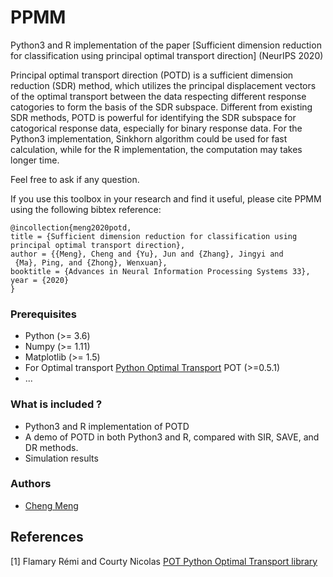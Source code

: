 
# PPMM

Python3 and R implementation of the paper [Sufficient dimension reduction for classification using principal optimal transport direction] (NeurIPS 2020)

Principal optimal transport direction (POTD) is a sufficient dimension reduction (SDR) method, which utilizes the principal displacement vectors of the optimal transport between the data respecting different response catogories to form the basis of the SDR subspace. Different from existing SDR methods, POTD is powerful for identifying the SDR subspace for catogorical response data, especially for binary response data. For the Python3 implementation, Sinkhorn algorithm could be used for fast calculation, while for the R implementation, the computation may takes longer time.

Feel free to ask if any question.

If you use this toolbox in your research and find it useful, please cite PPMM using the following bibtex reference:

```
@incollection{meng2020potd,
title = {Sufficient dimension reduction for classification using principal optimal transport direction},
author = {{Meng}, Cheng and {Yu}, Jun and {Zhang}, Jingyi and
 {Ma}, Ping, and {Zhong}, Wenxuan},
booktitle = {Advances in Neural Information Processing Systems 33},
year = {2020}
}
```

### Prerequisites
* Python (>= 3.6)
* Numpy (>= 1.11)
* Matplotlib (>= 1.5)
* For Optimal transport [Python Optimal Transport](https://pot.readthedocs.io/en/stable/) POT (>=0.5.1)
* ...

### What is included ?

* Python3 and R implementation of POTD
* A demo of POTD in both Python3 and R, compared with SIR, SAVE, and DR methods.
* Simulation results


### Authors

* [Cheng Meng](https://github.com/ChengzijunAixiaoli)




## References

[1] Flamary Rémi and Courty Nicolas [POT Python Optimal Transport library](https://github.com/rflamary/POT)
